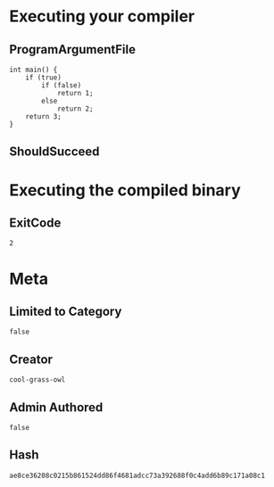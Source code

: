 # Executing your compiler

## ProgramArgumentFile

```
int main() {
    if (true)
        if (false)
            return 1;
        else
            return 2;
    return 3;
}
```

## ShouldSucceed

# Executing the compiled binary

## ExitCode

```
2
```

# Meta

## Limited to Category

```
false
```

## Creator

```
cool-grass-owl
```

## Admin Authored

```
false
```

## Hash

```
ae8ce36208c0215b861524dd86f4681adcc73a392688f0c4add6b89c171a08c1
```
